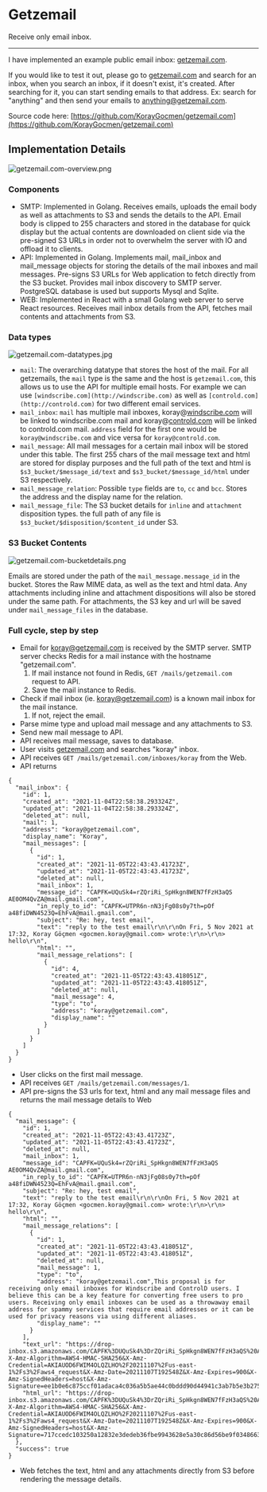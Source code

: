 # Getzemail

Receive only email inbox.

---

I have implemented an example public email inbox: [getzemail.com](http://getzemail.com/). 

If you would like to test it out, please go to [getzemail.com](http://getzemail.com/) and search for an inbox, when you search an inbox, if it doesn't exist, it's created. After searching for it, you can start sending emails to that address. Ex: search for "anything" and then send your emails to anything@getzemail.com.

Source code here: [https://github.com/KorayGocmen/getzemail.com](https://github.com/KorayGocmen/getzemail.com) 

## Implementation Details

![getzemail.com-overview.png](assets/getzemail.com-overview.png)

### Components

- SMTP: Implemented in Golang. Receives emails, uploads the email body as well as attachments to S3 and sends the details to the API. Email body is clipped to 255 characters and stored in the database for quick display but the actual contents are downloaded on client side via the pre-signed S3 URLs in order not to overwhelm the server with IO and offload it to clients.
- API: Implemented in Golang. Implements mail, mail_inbox and mail_message objects for storing the details of the mail inboxes and mail messages. Pre-signs S3 URLs for Web application to fetch directly from the S3 bucket. Provides mail inbox discovery to SMTP server. PostgreSQL database is used but supports Mysql and Sqlite.
- WEB: Implemented in React with a small Golang web server to serve React resources. Receives mail inbox details from the API, fetches mail contents and attachments from S3.

### Data types

![getzemail.com-datatypes.jpg](assets/getzemail.com-datatypes.jpg)

- `mail`: The overarching datatype that stores the host of the mail. For all getzemails, the `mail` type is the same and the host is `getzemail.com`, this allows us to use the API for multiple email hosts. For example we can use `[windscribe.com](http://windscribe.com)` as well as `[controld.com](http://controld.com)` for two different email services.
- `mail_inbox`: `mail` has multiple mail inboxes, koray@[windscribe.com](http://windscribe.com) will be linked to windscribe.com mail and koray@[controld.com](http://controld.com) will be linked to controld.com mail. `address` field for the first one would be `koray@windscribe.com` and vice versa for `koray@controld.com`.
- `mail_message`: All mail messages for a certain mail inbox will be stored under this table. The first 255 chars of the mail message text and html are stored for display purposes and the full path of the text and html is `$s3_bucket/$message_id/text` and `$s3_bucket/$message_id/html` under S3 respectively.
- `mail_message_relation`: Possible `type` fields are `to`, `cc` and `bcc`. Stores the address and the display name for the relation.
- `mail_message_file`: The S3 bucket details for `inline` and `attachment` disposition types. the full path of any file is `$s3_bucket/$disposition/$content_id` under S3.

### S3 Bucket Contents

![getzemail.com-bucketdetails.png](assets/getzemail.com-bucketdetails.png)

Emails are stored under the path of the `mail_message.message_id` in the bucket. Stores the Raw MIME data, as well as the text and html data. Any attachments including inline and attachment dispositions will also be stored under the same path. For attachments, the S3 key and url will be saved under `mail_message_files` in the database.

### Full cycle, step by step

- Email for koray@getzemail.com is received by the SMTP server. SMTP server checks Redis for a mail instance with the hostname "getzemail.com". 
    1. If mail instance not found in Redis, `GET /mails/getzemail.com` request to API.
    2. Save the mail instance to Redis.
- Check if mail inbox (ie. koray@getzemail.com) is a known mail inbox for the mail instance.
    1. If not, reject the email.
- Parse mime type and upload mail message and any attachments to S3.
- Send new mail message to API.
- API receives mail message, saves to database.
- User visits [getzemail.com](http://getzemail.com) and searches "koray" inbox.
- API receives `GET /mails/getzemail.com/inboxes/koray` from the Web.
- API returns 

```
{
  "mail_inbox": {
    "id": 1,
    "created_at": "2021-11-04T22:58:38.293324Z",
    "updated_at": "2021-11-04T22:58:38.293324Z",
    "deleted_at": null,
    "mail": 1,
    "address": "koray@getzemail.com",
    "display_name": "Koray",
    "mail_messages": [
      {
        "id": 1,
        "created_at": "2021-11-05T22:43:43.41723Z",
        "updated_at": "2021-11-05T22:43:43.41723Z",
        "deleted_at": null,
        "mail_inbox": 1,
        "message_id": "CAPFK=UQuSk4=rZQriRi_SpHkgn8WEN7fFzH3aQS AE0OM4QvZA@mail.gmail.com",
        "in_reply_to_id": "CAPFK=UTPR6n-nN3jFg08s0y7th=pOf a48fiDWN4523Q=EhFvA@mail.gmail.com",
        "subject": "Re: hey, test email",
        "text": "reply to the test email\r\n\r\nOn Fri, 5 Nov 2021 at 17:32, Koray Göçmen <gocmen.koray@gmail.com> wrote:\r\n>\r\n> hello\r\n",
        "html": "",
        "mail_message_relations": [
          {
            "id": 4,
            "created_at": "2021-11-05T22:43:43.418051Z",
            "updated_at": "2021-11-05T22:43:43.418051Z",
            "deleted_at": null,
            "mail_message": 4,
            "type": "to",
            "address": "koray@getzemail.com",
            "display_name": ""
          }
        ]
      }
    ]
  }
}
```

- User clicks on the first mail message.
- API receives `GET /mails/getzemail.com/messages/1`.
- API pre-signs the S3 urls for text, html and any mail message files and returns the mail message details to Web 

```
{
  "mail_message": {
    "id": 1,
    "created_at": "2021-11-05T22:43:43.41723Z",
    "updated_at": "2021-11-05T22:43:43.41723Z",
    "deleted_at": null,
    "mail_inbox": 1,
    "message_id": "CAPFK=UQuSk4=rZQriRi_SpHkgn8WEN7fFzH3aQS AE0OM4QvZA@mail.gmail.com",
    "in_reply_to_id": "CAPFK=UTPR6n-nN3jFg08s0y7th=pOf a48fiDWN4523Q=EhFvA@mail.gmail.com",
    "subject": "Re: hey, test email",
    "text": "reply to the test email\r\n\r\nOn Fri, 5 Nov 2021 at 17:32, Koray Göçmen <gocmen.koray@gmail.com> wrote:\r\n>\r\n> hello\r\n",
    "html": "",
    "mail_message_relations": [
      {
        "id": 1,
        "created_at": "2021-11-05T22:43:43.418051Z",
        "updated_at": "2021-11-05T22:43:43.418051Z",
        "deleted_at": null,
        "mail_message": 1,
        "type": "to",
        "address": "koray@getzemail.com",This proposal is for receiving only email inboxes for Windscribe and ControlD users. I believe this can be a key feature for converting free users to pro users. Receiving only email inboxes can be used as a throwaway email address for spammy services that require email addresses or it can be used for privacy reasons via using different aliases.
        "display_name": ""
      }
    ],
    "text_url": "https://drop-inbox.s3.amazonaws.com/CAPFK%3DUQuSk4%3DrZQriRi_SpHkgn8WEN7fFzH3aQS%20AE0OM4QvZA%40mail.gmail.com/text?X-Amz-Algorithm=AWS4-HMAC-SHA256&X-Amz-Credential=AKIAUOD6FWIM4OLQZLHO%2F20211107%2Fus-east-1%2Fs3%2Faws4_request&X-Amz-Date=20211107T192548Z&X-Amz-Expires=900&X-Amz-SignedHeaders=host&X-Amz-Signature=ee1b0e6c875ccf01adaca4c036a5b5ae44c0bddd90d44941c3ab7b5e3b2759f6",
    "html_url": "https://drop-inbox.s3.amazonaws.com/CAPFK%3DUQuSk4%3DrZQriRi_SpHkgn8WEN7fFzH3aQS%20AE0OM4QvZA%40mail.gmail.com/html?X-Amz-Algorithm=AWS4-HMAC-SHA256&X-Amz-Credential=AKIAUOD6FWIM4OLQZLHO%2F20211107%2Fus-east-1%2Fs3%2Faws4_request&X-Amz-Date=20211107T192548Z&X-Amz-Expires=900&X-Amz-SignedHeaders=host&X-Amz-Signature=717ccedc103250a12832e3dedeb36fbe9943628e5a30c86d56be9f0348663faf"
  },
  "success": true
}
```

- Web fetches the text, html and any attachments directly from S3 before rendering the message details.